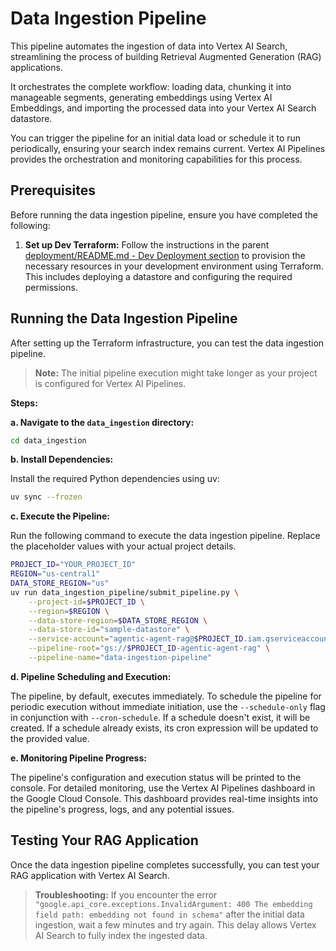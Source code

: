 # Data Ingestion Pipeline

This pipeline automates the ingestion of data into Vertex AI Search, streamlining the process of building Retrieval Augmented Generation (RAG) applications. 

It orchestrates the complete workflow: loading data, chunking it into manageable segments, generating embeddings using Vertex AI Embeddings, and importing the processed data into your Vertex AI Search datastore.

You can trigger the pipeline for an initial data load or schedule it to run periodically, ensuring your search index remains current. Vertex AI Pipelines provides the orchestration and monitoring capabilities for this process.

## Prerequisites

Before running the data ingestion pipeline, ensure you have completed the following:

1. **Set up Dev Terraform:** Follow the instructions in the parent [deployment/README.md - Dev Deployment section](../deployment/README.md#dev-deployment) to provision the necessary resources in your development environment using Terraform. This includes deploying a datastore and configuring the required permissions.

## Running the Data Ingestion Pipeline

After setting up the Terraform infrastructure, you can test the data ingestion pipeline.

> **Note:** The initial pipeline execution might take longer as your project is configured for Vertex AI Pipelines.

**Steps:**

**a. Navigate to the `data_ingestion` directory:**

```bash
cd data_ingestion
```

**b. Install Dependencies:**

Install the required Python dependencies using uv:

```bash
uv sync --frozen
```

**c. Execute the Pipeline:**

Run the following command to execute the data ingestion pipeline. Replace the placeholder values with your actual project details.
```bash
PROJECT_ID="YOUR_PROJECT_ID"
REGION="us-central1"
DATA_STORE_REGION="us"
uv run data_ingestion_pipeline/submit_pipeline.py \
    --project-id=$PROJECT_ID \
    --region=$REGION \
    --data-store-region=$DATA_STORE_REGION \
    --data-store-id="sample-datastore" \
    --service-account="agentic-agent-rag@$PROJECT_ID.iam.gserviceaccount.com" \
    --pipeline-root="gs://$PROJECT_ID-agentic-agent-rag" \
    --pipeline-name="data-ingestion-pipeline"
```

**d. Pipeline Scheduling and Execution:**

The pipeline, by default, executes immediately. To schedule the pipeline for periodic execution without immediate initiation, use the `--schedule-only` flag in conjunction with `--cron-schedule`. If a schedule doesn't exist, it will be created. If a schedule already exists, its cron expression will be updated to the provided value.

**e. Monitoring Pipeline Progress:**

The pipeline's configuration and execution status will be printed to the console. For detailed monitoring, use the Vertex AI Pipelines dashboard in the Google Cloud Console. This dashboard provides real-time insights into the pipeline's progress, logs, and any potential issues.

## Testing Your RAG Application

Once the data ingestion pipeline completes successfully, you can test your RAG application with Vertex AI Search.
> **Troubleshooting:** If you encounter the error `"google.api_core.exceptions.InvalidArgument: 400 The embedding field path: embedding not found in schema"` after the initial data ingestion, wait a few minutes and try again. This delay allows Vertex AI Search to fully index the ingested data.